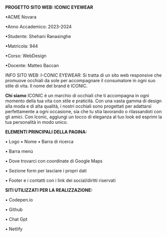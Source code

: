 **PROGETTO SITO WEB: ICONIC EYEWEAR**

•ACME Novara

•Anno Accademico: 2023-2024

•Studente: Shehani Ranasinghe

•Matricola: 944

•Corso: WebDesign 

•Docente: Matteo Baccan

INFO SITO WEB: I-CONIC EYEWEAR:
Si tratta di un sito web responsive che promuove occhiali da sole per accompagnare il consumatore in ogni suo stile di vita. Il nome del brand è ICONIC.

**Chi siamo**
ICONIC è un marchio di occhiali che ti accompagna in ogni momento della tua vita con stile e praticità. Con una vasta gamma di design alla moda e di alta qualità, i nostri occhiali sono progettati per adattarsi perfettamente a ogni occasione, sia che tu stia lavorando o rilassandoti con gli amici. Con Iconic, aggiungi un tocco di eleganza al tuo look ed esprimi la tua personalità in modo unico.

**ELEMENTI PRINCIPALI DELLA PAGINA:**

• Logo
• Nome
• Barra di ricerca

• Barra menù

• Dove trovarci con coordinate di Google Maps

• Sezione form per lasciare i propri dati

• Footer e i contatti con i link dei social/diritti riservati

**SITI UTILIZZATI PER LA REALIZZAZIONE:**

• Codepen.io

• Github

• Chat Gpt

• Netlify
